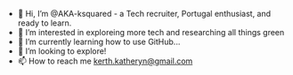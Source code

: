 - 👋 Hi, I’m @AKA-ksquared - a Tech recruiter, Portugal enthusiast, and ready to learn.
- 👀 I’m interested in exploreing more tech and researching all things green
- 🌱 I’m currently learning how to use GitHub...
- 💞️ I’m looking to explore!
- 📫 How to reach me kerth.katheryn@gmail.com
